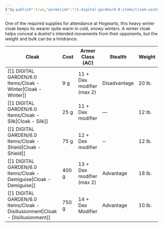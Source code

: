 ```yaml
---
{"dg-publish":true,"permalink":"/1-digital-garden/6-0-items/cloak-winter/","tags":["#item","#mundane"]}
---
```


One of the required supplies for attendance at Hogwarts, this heavy winter cloak keeps its wearer quite warm in cold, snowy winters. A winter cloak helps conceal a duelist's intended movements from their opponents, but the weight and bulk can be a hindrance.


| Cloak                     | Cost  | Armor Class (AC)          | Stealth      | Weight |
| ------------------------- | ----- | ------------------------- | ------------ | ------ |
| [[1 DIGITAL GARDEN/6.0 Items/Cloak - Winter\|Cloak - Winter]]          | 9 g   | 11 + Dex modifier (max 2) | Disadvantage | 20 lb. |
| [[1 DIGITAL GARDEN/6.0 Items/Cloak - Silk\|Cloak - Silk]]            | 25 g  | 11 + Dex modifier         | —            | 12 lb. |
| [[1 DIGITAL GARDEN/6.0 Items/Cloak - Shield\|Cloak - Shield]]          | 75 g  | 12 + Dex modifier         | ─            | 12 lb. |
| [[1 DIGITAL GARDEN/6.0 Items/Cloak - Demiguise\|Cloak - Demiguise]]       | 400 g | 13 + Dex modifier (max 2) | Advantage    | 18 lb. |
| [[1 DIGITAL GARDEN/6.0 Items/Cloak - Disillusionment\|Cloak - Disillusionment]] | 750 g | 14 + Dex Modifier         | Advantage    | 10 lb. |